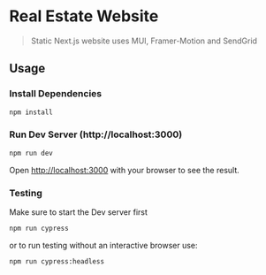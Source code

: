# Real Estate Website

> Static Next.js website uses MUI, Framer-Motion and SendGrid

## Usage

### Install Dependencies

```bash
npm install
```

### Run Dev Server (http://localhost:3000)

```bash
npm run dev
```

Open [http://localhost:3000](http://localhost:3000) with your browser to see the result.

### Testing

Make sure to start the Dev server first

```bash
npm run cypress
```

or to run testing without an interactive browser use:

```bash
npm run cypress:headless
```

